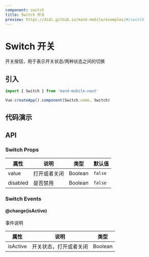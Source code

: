 ```yaml
---
component: switch
title: Switch 开关
preview: https://didi.github.io/mand-mobile/examples/#/switch
---
```


# Switch 开关

开关按钮，用于表示开关状态/两种状态之间的切换

## 引入

```javascript
import { Switch } from 'mand-mobile-next'

Vue.createApp().component(Switch.name, Switch)
```

## 代码演示

<demo-wrapper
  src="src/packages/switch/demo"
/>

## API

### Switch Props

|属性 | 说明 | 类型 | 默认值|
|----|-----|------|------|
|value|打开或者关闭|Boolean|`false`|
|disabled|是否禁用|Boolean|`false`|

### Switch Events

#### @change(isActive)

事件说明

|属性 | 说明 | 类型 |
|----|-----|------|
|isActive|开关状态，打开或者关闭|Boolean|
